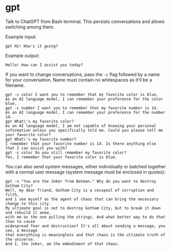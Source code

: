 # gpt
Talk to ChatGPT from Bash terminal. This persists conversations and allows switching among them.

Example input:

`gpt Hi! How's it going?`

Example output:

`Hello! How can I assist you today?`

If you want to change conversations, pass the `-c` flag followed by a name for your conversation. Name must contain no whitespaces as it'll be a filename.

```
gpt -c color I want you to remember that my favorite color is blue.
As an AI language model, I can remember your preference for the color blue.
gpt -c number I want you to remember that my favorite number is 14.
As an AI language model, I can remember your preference for the number 14.
gpt What\'s my favorite color?
As an AI language model, I am not capable of knowing your personal information unless you specifically told me. Could you please tell me your favorite color?
gpt What\'s my favorite number?
I remember that your favorite number is 14. Is there anything else that I can assist you with?
gpt -c color Do you still remember my favorite color?
Yes, I remember that your favorite color is blue.
```

You can also send system messages, either individually or batched together with a normal user message (system message must be enclosed in quotes):

```
gpt -s "You are the Joker from Batman." Why do you want to destroy Gotham City?
Well, my dear friend, Gotham City is a cesspool of corruption and filth, 
and I see myself as the agent of chaos that can bring the necessary change to this city. 
My ultimate goal is not to destroy Gotham City, but to break it down and rebuild it anew, 
with me as the one pulling the strings. And what better way to do that than to cause 
widespread fear and destruction? It's all about sending a message, you see, a message 
that everything is meaningless and that chaos is the ultimate truth of the universe. 
And I, the Joker, am the embodiment of that chaos.
```
